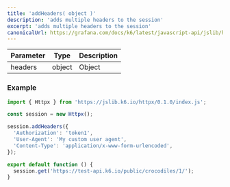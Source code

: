 ```yaml
---
title: 'addHeaders( object )'
description: 'adds multiple headers to the session'
excerpt: 'adds multiple headers to the session'
canonicalUrl: https://grafana.com/docs/k6/latest/javascript-api/jslib/httpx/addheaders/
---
```



| Parameter   | Type         | Description                |
|-------------|--------------|----------------------------|
| headers     | object       | Object                     |


### Example

<CodeGroup labels={[]}>

```javascript
import { Httpx } from 'https://jslib.k6.io/httpx/0.1.0/index.js';

const session = new Httpx();

session.addHeaders({
  'Authorization': 'token1',
  'User-Agent': 'My custom user agent',
  'Content-Type': 'application/x-www-form-urlencoded',
});

export default function () {
  session.get('https://test-api.k6.io/public/crocodiles/1/');
}
```

</CodeGroup>